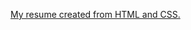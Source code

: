 [My resume created from HTML and CSS.](https://github.com/Fondson/resume/blob/master/ftran_resume.pdf)
